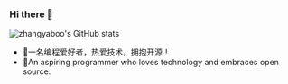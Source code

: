 ### Hi there 👋
![zhangyaboo's GitHub stats](https://github-readme-stats.vercel.app/api?username=zhangyaboo-7&show_icons=true&count_private=true)

- 🌱一名编程爱好者，热爱技术，拥抱开源！
- 👯An aspiring programmer who loves technology and embraces open source.
  

